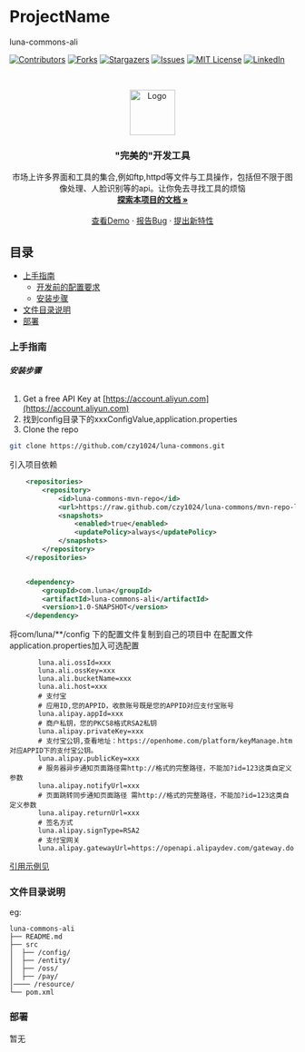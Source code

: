 

# ProjectName

luna-commons-ali

<!-- PROJECT SHIELDS -->

[![Contributors][contributors-shield]][contributors-url]
[![Forks][forks-shield]][forks-url]
[![Stargazers][stars-shield]][stars-url]
[![Issues][issues-shield]][issues-url]
[![MIT License][license-shield]][license-url]
[![LinkedIn][linkedin-shield]][linkedin-url]

<!-- PROJECT LOGO -->
<br />

<p align="center">
  <a href="https://github.com/czy1024/luna-commons/">
    <img src="https://github.com/czy1024/luna-commons/raw/master/images/logo.png" alt="Logo" width="80" height="80">
  </a>

  <h3 align="center">"完美的"开发工具</h3>
  <p align="center">
    市场上许多界面和工具的集合,例如ftp,httpd等文件与工具操作，包括但不限于图像处理、人脸识别等的api。让你免去寻找工具的烦恼
    <br />
    <a href="https://github.com/czy1024/luna-commons"><strong>探索本项目的文档 »</strong></a>
    <br />
    <br />
    <a href="">查看Demo</a>
    ·
    <a href="">报告Bug</a>
    ·
    <a href="https://github.com/czy1024/luna-commons/issues">提出新特性</a>
  </p>

</p>


 
## 目录

- [上手指南](#上手指南)
  - [开发前的配置要求](#开发前的配置要求)
  - [安装步骤](#安装步骤)
- [文件目录说明](#文件目录说明)
- [部署](#部署)


### 上手指南


###### **安装步骤**

1. Get a free API Key at [https://account.aliyun.com](https://account.aliyun.com)
2. 找到config目录下的xxxConfigValue,application.properties
3. Clone the repo

```sh
git clone https://github.com/czy1024/luna-commons.git
```

引入项目依赖

```xml
    <repositories>
        <repository>
            <id>luna-commons-mvn-repo</id>
            <url>https://raw.github.com/czy1024/luna-commons/mvn-repo-luna-commons-ali/</url>
            <snapshots>
                <enabled>true</enabled>
                <updatePolicy>always</updatePolicy>
            </snapshots>
        </repository>
    </repositories>


    <dependency>
        <groupId>com.luna</groupId>
        <artifactId>luna-commons-ali</artifactId>
        <version>1.0-SNAPSHOT</version>
    </dependency>
```
将com/luna/**/config 下的配置文件复制到自己的项目中
在配置文件application.properties加入可选配置

```text#阿里oss服务器
       luna.ali.ossId=xxx
       luna.ali.ossKey=xxx
       luna.ali.bucketName=xxx
       luna.ali.host=xxx
       # 支付宝
       # 应用ID,您的APPID，收款账号既是您的APPID对应支付宝账号
       luna.alipay.appId=xxx
       # 商户私钥，您的PKCS8格式RSA2私钥
       luna.alipay.privateKey=xxx
       # 支付宝公钥,查看地址：https://openhome.com/platform/keyManage.htm 对应APPID下的支付宝公钥。
       luna.alipay.publicKey=xxx
       # 服务器异步通知页面路径需http://格式的完整路径，不能加?id=123这类自定义参数
       luna.alipay.notifyUrl=xxx
       # 页面跳转同步通知页面路径 需http://格式的完整路径，不能加?id=123这类自定义参数
       luna.alipay.returnUrl=xxx
       # 签名方式
       luna.alipay.signType=RSA2
       # 支付宝网关
       luna.alipay.gatewayUrl=https://openapi.alipaydev.com/gateway.do
```

[引用示例见](https://github.com/czy1024/luna-commons/tree/master/luna-commons-baidu)


### 文件目录说明
eg:

```
luna-commons-ali
├── README.md
├── src
│  ├── /config/
│  ├── /entity/
│  ├── /oss/
│  ├── /pay/
│──── /resource/
└── pom.xml

```

### 部署

暂无






<!-- links -->
[your-project-path]:czy1024/luna-commons
[contributors-shield]: https://img.shields.io/github/contributors/czy1024/luna-commons.svg?style=flat-square
[contributors-url]: https://github.com/czy1024/luna-commons/graphs/contributors
[forks-shield]: https://img.shields.io/github/forks/czy1024/luna-commons.svg?style=flat-square
[forks-url]: https://github.com/czy1024/luna-commons/network/members
[stars-shield]: https://img.shields.io/github/stars/czy1024/luna-commons.svg?style=flat-square
[stars-url]: https://github.com/czy1024/luna-commons/stargazers
[issues-shield]: https://img.shields.io/github/issues/czy1024/luna-commons.svg?style=flat-square
[issues-url]: https://img.shields.io/github/issues/czy1024/luna-commons.svg
[license-shield]: https://img.shields.io/github/license/czy1024/luna-commons.svg?style=flat-square
[license-url]: https://github.com/czy1024/luna-commons/blob/master/LICENSE.txt
[linkedin-shield]: https://img.shields.io/badge/-LinkedIn-black.svg?style=flat-square&logo=linkedin&colorB=555
[linkedin-url]: https://linkedin.com/in/luna-commons




